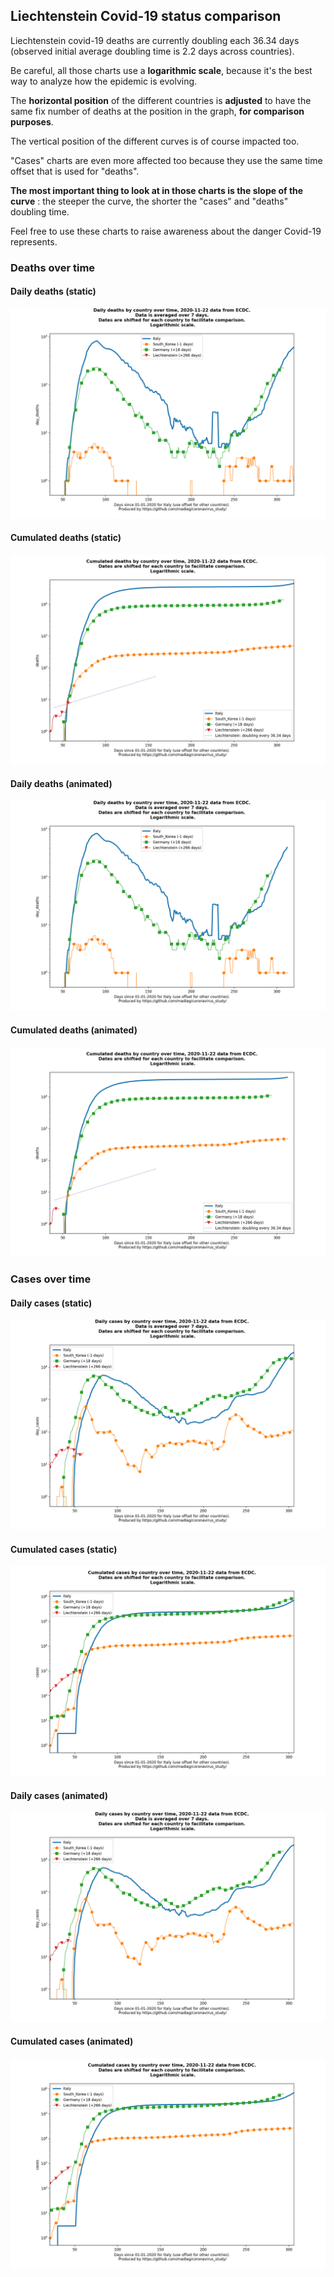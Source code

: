 ## Liechtenstein Covid-19 status comparison 

Liechtenstein covid-19 deaths are currently doubling each 36.34 days (observed initial average doubling time is 2.2 days across countries).



Be careful, all those charts use a **logarithmic scale**, because it's the best way to analyze how the epidemic is evolving.
 
The **horizontal position** of the different countries is **adjusted** to have the same fix number of deaths at the position in the graph, **for comparison purposes**.

The vertical position of the different curves is of course impacted too.

"Cases" charts are even more affected too because they use the same time offset that is used for "deaths".

**The most important thing to look at in those charts is the slope of the curve** : the steeper the curve, the shorter the "cases" and "deaths" doubling time.

Feel free to use these charts to raise awareness about the danger Covid-19 represents. 


 
### Deaths over time
 
#### Daily deaths (static)
![Liechtenstein covid-19 daily deaths static chart](https://raw.githubusercontent.com/madlag/coronavirus_study/master/notebooks/graphs/2020-11-22/countries/Liechtenstein/2020-11-22_Liechtenstein_day_deaths.png "Liechtenstein covid-19 day_deaths static chart")   
 
#### Cumulated deaths (static)
![Liechtenstein covid-19 cumulated deaths static chart](https://raw.githubusercontent.com/madlag/coronavirus_study/master/notebooks/graphs/2020-11-22/countries/Liechtenstein/2020-11-22_Liechtenstein_deaths.png "Liechtenstein covid-19 deaths static chart")   
 
#### Daily deaths (animated)
![Liechtenstein covid-19 daily deaths animated chart](https://raw.githubusercontent.com/madlag/coronavirus_study/master/notebooks/graphs/2020-11-22/countries/Liechtenstein/2020-11-22_Liechtenstein_day_deaths.gif "Liechtenstein covid-19 day_deaths animated chart")   
 
#### Cumulated deaths (animated)
![Liechtenstein covid-19 cumulated deaths animated chart](https://raw.githubusercontent.com/madlag/coronavirus_study/master/notebooks/graphs/2020-11-22/countries/Liechtenstein/2020-11-22_Liechtenstein_deaths.gif "Liechtenstein covid-19 deaths animated chart")   

 
### Cases over time
 
#### Daily cases (static)
![Liechtenstein covid-19 daily cases static chart](https://raw.githubusercontent.com/madlag/coronavirus_study/master/notebooks/graphs/2020-11-22/countries/Liechtenstein/2020-11-22_Liechtenstein_day_cases.png "Liechtenstein covid-19 day_cases static chart")   
 
#### Cumulated cases (static)
![Liechtenstein covid-19 cumulated cases static chart](https://raw.githubusercontent.com/madlag/coronavirus_study/master/notebooks/graphs/2020-11-22/countries/Liechtenstein/2020-11-22_Liechtenstein_cases.png "Liechtenstein covid-19 cases static chart")   
 
#### Daily cases (animated)
![Liechtenstein covid-19 daily cases animated chart](https://raw.githubusercontent.com/madlag/coronavirus_study/master/notebooks/graphs/2020-11-22/countries/Liechtenstein/2020-11-22_Liechtenstein_day_cases.gif "Liechtenstein covid-19 day_cases animated chart")   
 
#### Cumulated cases (animated)
![Liechtenstein covid-19 cumulated cases animated chart](https://raw.githubusercontent.com/madlag/coronavirus_study/master/notebooks/graphs/2020-11-22/countries/Liechtenstein/2020-11-22_Liechtenstein_cases.gif "Liechtenstein covid-19 cases animated chart")   

